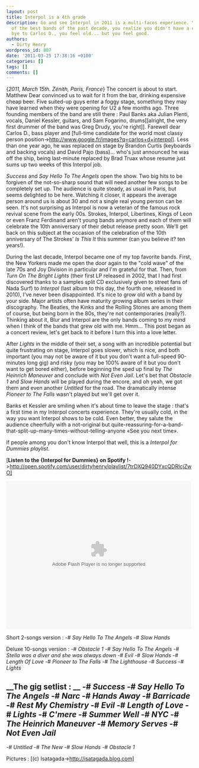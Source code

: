 ```yaml
---
layout: post
title: Interpol is a 4th grade
description: Go and see Interpol in 2011 is a multi-faces experience. You face one
  of the best bands of the past decade, you realize you didn't have a chance to say
  bye to Carlos D., you feel old... but you feel good.
authors:
  - Dirty Henry
wordpress_id: 807
date: '2011-03-25 17:38:16 +0100'
categories: []
tags: []
comments: []
---
```

{*2011, March 15th. Zénith, Paris, France*} The concert is about to start. Matthew Dear convinced us to wait for it from the bar, drinking expensive cheap beer. Five suited-up guys enter a foggy stage, something they may have learned when they were opening for U2 a few months ago. Three founding members of the band are still there : Paul Banks aka Julian Plenti, vocals, Daniel Kessler, guitars, and Sam Fogarino, drums[[alright, the very first drummer of the band was Greg Drudy, you're right]]. Farewell dear Carlos D., bass player and [full-time candidate for the world most classy person position->http://www.google.fr/images?q=carlos+d+interpol]. Less than one year ago, he was replaced on stage by Brandon Curtis (keyboards and backing vocals) and David Pajo (bass)... who's just announced he was off the ship, being last-minute replaced by Brad Truax whose resume just sums up two weeks of this Interpol job.

*Success* and *Say Hello To The Angels* open the show. Two big hits to be forgiven of the not-so-sharp sound that will need another few songs to be completely set up. The audience is quite steady, as usual in Paris, but seems delighted to be here. Watching it closer, it appears the average person around us is about 30 and not a single real young person can be seen. It's not surprising as Interpol is now a veteran of the famous rock revival scene from the early 00s. Strokes, Interpol, Libertines, Kings of Leon
or even Franz Ferdinand aren't young bands anymore and each of them will celebrate the 10th anniversary of their debut release pretty soon. We'll get back on this subject at the occasion of the celebration of the 10th anniversary of The Strokes' *Is This It* this summer (can you believe it? ten years!).

<img474>


During the last decade, Interpol became one of my top favorite bands. First, the New Yorkers made me open the door again to the "cold wave" of the late 70s and Joy Division in particular and I'm grateful for that. Then, from *Turn On The Bright Lights* (their first LP released in 2002, that I had first discovered thanks to a samples split CD exclusively given to street fans of Nada Surf) to *Interpol* (last album to this day, the fourth one, released in 2010), I've never been disappointed. It's nice to grow old with a band by your side. Major artists often have maturity growing album series in their discography. The Beatles, the Kinks and the Rolling Stones are among them of course, but being born in the 80s, they're not contemporaries (really?). Thinking about it, Blur and Interpol are the only bands coming to my mind when I think of the bands that grew old with me. Hmm... This post began as a concert review, let's get back to it before I turn this into a love letter.

After *Lights* in the middle of their set, a song with an incredible potential but quite frustrating on stage, Interpol goes slower, which is nice, and both important (you may not be aware of it but you don't want a full-speed 90-minutes long gig) and risky (you may be 100% aware of it but you don't want to get bored either), before beginning the sped up final by *The Heinrich Maneuver* and conclude with *Not Even Jail*. Let's bet that *Obstacle 1* and *Slow Hands* will be played during the encore, and oh yeah, we got them and even another *Untitled* for the road. The dramatically intense *Pioneer to The Falls* wasn't played but we'll get over it.

Banks et Kessler are smiling when it's about time to leave the stage : that's a first time in my Interpol concerts experience. They're usually cold, in the way you want Interpol shows to be cold. Even better, they salute the audience cheerfully with a not-original but quite-reassuring-for-a-band-that-split-up-many-times-without-telling-anyone «See you next time».

<img475>

If people among you don't know Interpol that well, this is a *Interpol for Dummies playlist*.

[__Listen to the {Interpol for Dummies} on Spotify !__->http://open.spotify.com/user/dirtyhenry/playlist/7trDXQ940DYxcQDRIcjZwO]

<object width="500" height="400"> <param name="movie" value="http://listen.grooveshark.com/widget.swf" /> <param name="wmode" value="window" /> <param name="allowScriptAccess" value="always" /> <param name="flashvars" value="hostname=cowbell.grooveshark.com&widgetID=25023333&style=metal&bbg=ffffff&bfg=333333&bt=cccccc&bth=ffffff&pbg=cccccc&pbgh=333333&pfg=ffffff&pfgh=cccccc&si=cccccc&lbg=cccccc&lbgh=333333&lfg=ffffff&lfgh=cccccc&sb=cccccc&sbh=333333&p=0" /> <embed src="http://listen.grooveshark.com/widget.swf" type="application/x-shockwave-flash" width="500" height="400" flashvars="hostname=cowbell.grooveshark.com&widgetID=25023333&style=metal&bbg=ffffff&bfg=333333&bt=cccccc&bth=ffffff&pbg=cccccc&pbgh=333333&pfg=ffffff&pfgh=cccccc&si=cccccc&lbg=cccccc&lbgh=333333&lfg=ffffff&lfgh=cccccc&sb=cccccc&sbh=333333&p=0" allowScriptAccess="always" wmode="window" /></object>

Short 2-songs version :
-# *Say Hello To The Angels*
-# *Slow Hands*

Deluxe 10-songs version :
-# *Obstacle 1*
-# *Say Hello To The Angels*
-# *Stella was a diver and she was always down*
-# *Evil*
-# *Slow Hands*
-# *Length Of Love*
-# *Pioneer to The Falls*
-# *The Lighthouse*
-# *Success*
-# *Lights*

__The gig setlist : __ 
-# *Success* 
-# *Say Hello To The Angels*
-# *Narc* 
-# *Hands Away*
-# *Barricade* 
-# *Rest My Chemistry* 
-# *Evil* 
-# *Length of Love* 
-# *Lights* 
-# *C'mere* 
-# *Summer Well* 
-# *NYC* 
-# *The Heinrich Maneuver* 
-# *Memory Serves* 
-# *Not Even Jail* 
--
-# *Untitled* 
-# *The New* 
-# *Slow Hands* 
-# *Obstacle 1*

Pictures : [(c) Isatagada->http://isatagada.blog.com]

